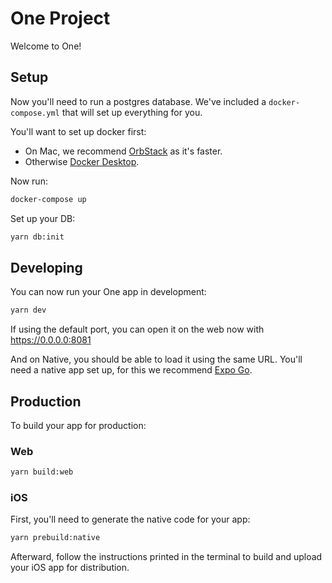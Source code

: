 # One Project

Welcome to One!

## Setup

Now you'll need to run a postgres database. We've included a
`docker-compose.yml` that will set up everything for you.

You'll want to set up docker first:

- On Mac, we recommend [OrbStack](https://orbstack.dev) as it's faster.
- Otherwise [Docker Desktop](https://www.docker.com/products/docker-desktop/).

Now run:

```bash
docker-compose up
```

Set up your DB:

```bash
yarn db:init
```

## Developing

You can now run your One app in development:

```bash
yarn dev
```

If using the default port, you can open it on the web now with https://0.0.0.0:8081

And on Native, you should be able to load it using the same URL. You'll need a native app set up, for this we recommend [Expo Go](https://expo.dev/go).

## Production

To build your app for production:

### Web

```bash
yarn build:web
```

### iOS

First, you'll need to generate the native code for your app:

```bash
yarn prebuild:native
```

Afterward, follow the instructions printed in the terminal to build and upload
your iOS app for distribution.
